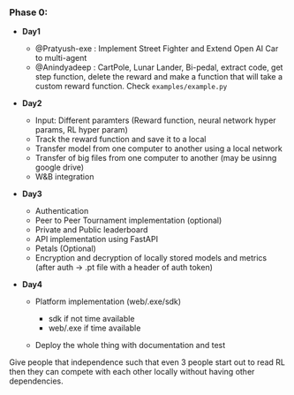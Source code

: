 ### Phase 0:

- **Day1** 
    - @Pratyush-exe : Implement Street Fighter and Extend Open AI Car to multi-agent 
    - @Anindyadeep : CartPole, Lunar Lander, Bi-pedal, extract code, get step function, delete the reward and make a function that will take a custom reward function. Check `examples/example.py`

- **Day2**
    - Input: Different paramters (Reward function, neural network hyper params, RL hyper param)
    - Track the reward function and save it to a local 
    - Transfer model from one computer to another using a local network 
    - Transfer of big files from one computer to another (may be usinng google drive)
    - W&B integration 

- **Day3**
    - Authentication 
    - Peer to Peer Tournament implementation (optional)
    - Private and Public leaderboard 
    - API implementation using FastAPI 
    - Petals (Optional)
    - Encryption and decryption of locally stored models and metrics (after auth -> .pt file with a header of auth token)

- **Day4**
    - Platform implementation (web/.exe/sdk) 
        - sdk if not time available 
        - web/.exe if time available
    
    - Deploy the whole thing with documentation and test 


Give people that independence such that even 3 people start out to read RL then they can compete with each other locally
without having other dependencies. 